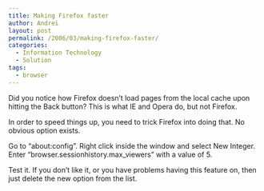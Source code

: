 ```yaml
---
title: Making Firefox faster
author: Andrei
layout: post
permalink: /2006/03/making-firefox-faster/
categories:
  - Information Technology
  - Solution
tags:
  - browser
---
```

Did you notice how Firefox doesn&rsquo;t load pages from the local cache upon hitting the Back button? This is what IE and Opera do, but not Firefox.

In order to speed things up, you need to trick Firefox into doing that. No obvious option exists.

Go to &ldquo;about:config&rdquo;. Right click inside the window and select New Integer. Enter &ldquo;browser.sessionhistory.max_viewers&rdquo; with a value of 5.

Test it. If you don&rsquo;t like it, or you have problems having this feature on, then just delete the new option from the list.